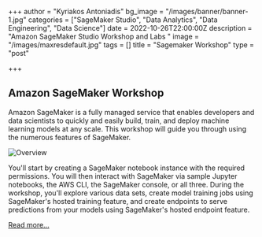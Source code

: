 +++
author = "Kyriakos Antoniadis"
bg_image = "/images/banner/banner-1.jpg"
categories = ["SageMaker Studio", "Data Analytics", "Data Engineering", "Data Science"]
date = 2022-10-26T22:00:00Z
description = "Amazon SageMaker Studio Workshop and Labs "
image = "/images/maxresdefault.jpg"
tags = []
title = "Sagemaker Workshop"
type = "post"

+++
## Amazon SageMaker Workshop

Amazon SageMaker is a fully managed service that enables developers and data scientists to quickly and easily build, train, and deploy machine learning models at any scale. This workshop will guide you through using the numerous features of SageMaker.

![Overview](/images/sm-overview.png)

You'll start by creating a SageMaker notebook instance with the required permissions. You will then interact with SageMaker via sample Jupyter notebooks, the AWS CLI, the SageMaker console, or all three. During the workshop, you'll explore various data sets, create model training jobs using SageMaker's hosted training feature, and create endpoints to serve predictions from your models using SageMaker's hosted endpoint feature.

[Read more...](https://sagemaker-workshop.netlify.app/)